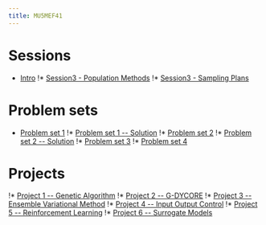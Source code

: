 ```yaml
---
title: MU5MEF41
---
```



# Sessions

* [Intro](Notebooks/intro.ipynb)
!* [Session3 - Population Methods](Session/PopulationMethods.zip)
!* [Session3 - Sampling Plans](Session/SamplingPlans.zip)

# Problem sets
* [Problem set 1](PS/PS1.ipynb)
!* [Problem set 1 -- Solution](PS/PS1_soln.ipynb)
!* [Problem set 2](PS/PS2.ipynb)
!* [Problem set 2 -- Solution](PS/PS2_soln.ipynb)
!* [Problem set 3](PS/PS3.ipynb)
!* [Problem set 4](PS/PS4.ipynb)

# Projects
!* [Project 1 -- Genetic Algorithm](Projects/GA-solid.pdf)
!* [Project 2 -- G-DYCORE](Projects/G-DYCORE.pdf)
!* [Project 3 -- Ensemble Variational Method](Projects/Ens-Var.pdf)
!* [Project 4 -- Input Output Control](Projects/Inp_out_adjoint.pdf)
!* [Project 5 -- Reinforcement Learning](Projects/RL_flow.pdf)
!* [Project 6 -- Surrogate Models](Projects/Surrogate_models.pdf)






